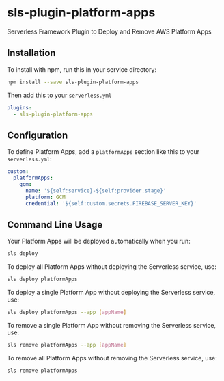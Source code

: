# sls-plugin-platform-apps

Serverless Framework Plugin to Deploy and Remove AWS Platform Apps

## Installation

To install with npm, run this in your service directory:

```bash
npm install --save sls-plugin-platform-apps
```

Then add this to your `serverless.yml`

```yml
plugins:
  - sls-plugin-platform-apps
```

## Configuration

To define Platform Apps, add a `platformApps` section like this to your
`serverless.yml`:

```yml
custom:
  platformApps:
    gcm:
      name: '${self:service}-${self:provider.stage}'
      platform: GCM
      credential: '${self:custom.secrets.FIREBASE_SERVER_KEY}'
```

## Command Line Usage

Your Platform Apps will be deployed automatically when you run:

```bash
sls deploy
```

To deploy all Platform Apps without deploying the Serverless service, use:

```bash
sls deploy platformApps
```

To deploy a single Platform App without deploying the Serverless service, use:

```bash
sls deploy platformApps --app [appName]
```

To remove a single Platform App without removing the Serverless service, use:

```bash
sls remove platformApps --app [appName]
```

To remove all Platform Apps without removing the Serverless service, use:

```bash
sls remove platformApps
```
